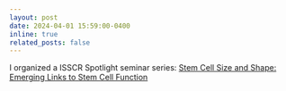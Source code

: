 ```yaml
---
layout: post
date: 2024-04-01 15:59:00-0400
inline: true
related_posts: false
---
```


I organized a ISSCR Spotlight seminar series: <a href="https://www.isscr.org/upcoming-programs/stem-cell-size-shape-webinar">Stem Cell Size and Shape: Emerging Links to Stem Cell Function</a>
